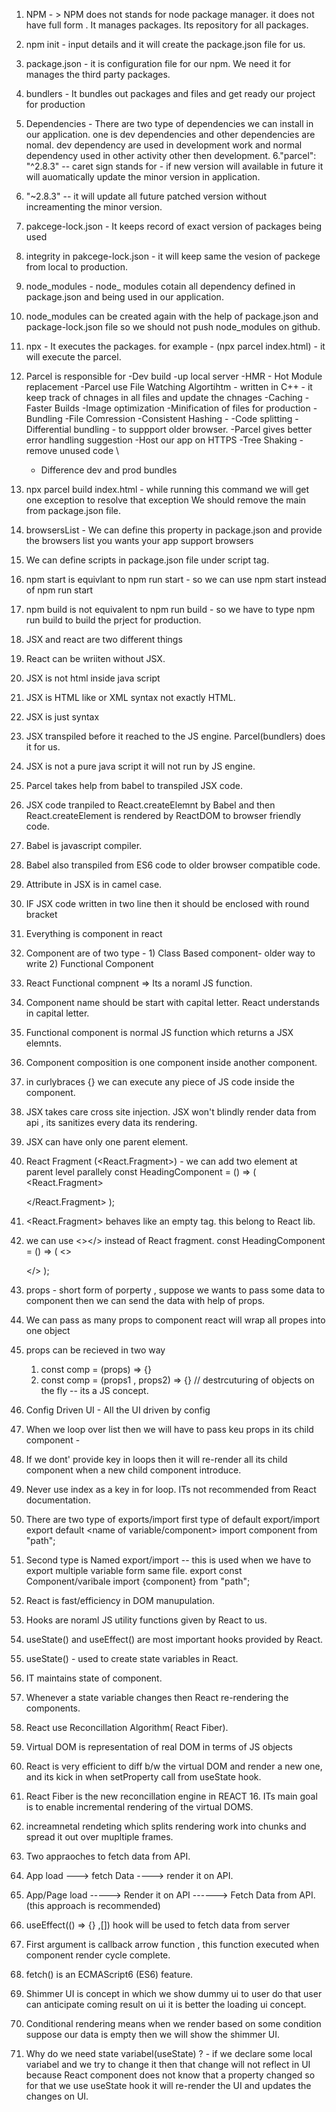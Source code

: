 1. NPM - > NPM does not stands for node package manager. it does not have full form . It manages packages.
          Its repository for all packages.
2. npm init - input details and it will create the package.json file for us.
3. package.json - it is configuration file for our npm. We need it for manages the third party packages.
4. bundlers - It bundles out packages and files and get ready our project for production
5. Dependencies - There are two type of dependencies we can install in our application. one is dev dependencies and 
other dependencies are nomal. dev dependency are used in development work and normal dependency used in other activity other then development.
6."parcel": "^2.8.3" --  caret sign stands for - if new version will available in future it will auomatically
    update the minor version in application.
7. "~2.8.3" -- it will update all future patched version without increamenting the minor version.
8. pakcege-lock.json - It keeps record of exact version of packages being used
9. integrity in pakcege-lock.json - it will keep same the vesion of packege from local to production.
10. node_modules -  node_ modules cotain all dependency defined in package.json and being used in our application.
11. node_modules can be created again with the help of package.json and package-lock.json file so we should not
 push node_modules on github.
 12. npx - It executes the packages. for example - (npx parcel index.html) - it will execute the parcel.
 13. Parcel is responsible for
        -Dev build
        -up local server
        -HMR - Hot Module replacement
        -Parcel use File Watching Algortihtm - written in C++ - it keep track of chnages in all files and update the chnages
        -Caching - Faster Builds
        -Image optimization 
        -Minification of files for production
        -Bundling
        -File Comression
        -Consistent Hashing - 
        -Code splitting
        -Differential bundling - to suppport older browser.
        -Parcel gives better error handling suggestion
        -Host our app on HTTPS
        -Tree Shaking - remove unused code \
        - Difference dev and prod bundles

14. npx parcel build index.html - while running this command we will get one exception to resolve that exception
    We should remove the main from package.json file.
15. browsersList - We can define this property in package.json and provide the browsers list you wants your app support browsers
16. We can define scripts in package.json file under script tag. 
17. npm start is equivlant to npm run start - so we can use npm start instead  of npm run start
18. npm build is not equivalent to npm run build - so we have to type npm run build to build    the  prject for production.
19. JSX and react are two different things
20. React can be wriiten without JSX.
21. JSX is not html inside java script
22. JSX is HTML like or XML syntax not exactly HTML.
23. JSX is just syntax
24. JSX transpiled before it reached to the JS engine. Parcel(bundlers) does it for us.
25. JSX is not a pure java script it will not run by JS engine.
26. Parcel takes help from babel to transpiled JSX code.
27. JSX code tranpiled to React.createElemnt by Babel and then React.createElement is rendered by ReactDOM to browser friendly code.
28. Babel is javascript compiler.
29. Babel also transpiled from ES6 code to older browser compatible code.
30. Attribute in JSX is in camel case.
31. IF JSX code written in two line then it should be enclosed with round bracket
32. Everything is component in react
33. Component are of two type - 1) Class Based component- older way to write 2) Functional Component 
34. React Functional compnent => Its a noraml JS function.
35. Component name should be start with capital letter. React understands in capital letter.
36. Functional component is normal JS function which returns a  JSX elemnts.
37. Component composition is one component inside another component.
38. in curlybraces {} we can execute any piece of JS code inside the component.
39. JSX takes care cross site injection. JSX won't blindly render data from api , its sanitizes every data its rendering.
40. JSX can have only one parent element.
41. React Fragment (<React.Fragment>) - we can add two element at parent level parallely
        const HeadingComponent = () => (
            <React.Fragment>
                <div id = "container1"></div>
                <div id = "container2"></div>
            </React.Fragment>
        );
42. <React.Fragment> behaves like an empty tag. this belong to React lib.
43. we can use <></> instead of React fragment.
        const HeadingComponent = () => (
            <>
                <div id = "container1"></div>
                <div id = "container2"></div>
            </>
        );
44. props - short form of porperty , suppose we wants to pass some data to component then we can send the data with help of props.
45. We can pass as many props to component react will wrap all propes into one object
46. props can be recieved in two way 
    1.  const comp = (props) => {}
    2. const comp = (props1 , props2) => {} // destrcuturing of objects on the fly -- its a JS concept.
47. Config Driven UI - All the UI driven by config
48. When we loop over list then we will have to pass keu props in its child component - 
49. If we dont' provide key in loops then it will re-render all its child component when a new child component introduce.
50. Never use index as a key in for loop. ITs not recommended from React documentation.
51. There are two type of exports/import  first type of default export/import 
    export default <name of variable/component>
    import component from "path";
52. Second type is Named export/import -- this is used when we have to export multiple variable form same file.
    export const Component/varibale
    import {component} from "path";
53. React is fast/efficiency in DOM manupulation.
54. Hooks are noraml JS utility functions given by React to us.
55. useState() and useEffect() are most important hooks provided by React.
56. useState() - used to create state variables in React.
57. IT maintains state of component.
58. Whenever a state variable changes then React re-rendering the components.
59. React use Reconcillation Algorithm( React Fiber).
60. Virtual DOM is representation of real DOM in terms of JS objects
61. React is very efficient to diff b/w the virtual DOM and render a new one, and  its kick in when setProperty call from useState hook.
62. React Fiber is the new reconcillation engine in REACT 16. ITs main goal is to enable incremental rendering of the virtual DOMS.
63. increamnetal rendeting which splits rendering work into chunks and spread it out over mupltiple frames.
64. Two appraoches to fetch data from API.
65. App load ---> fetch Data ----> render it on API.
66. App/Page load -----> Render it on API ------> Fetch Data from API.(this approach is recommended)
67. useEffect(() => {} ,[]) hook will be used to fetch data from server
68. First argument is callback arrow function , this function executed when component render cycle  complete.
69. fetch() is an ECMAScript6 (ES6) feature.
70. Shimmer UI is concept in which we show dummy ui to user do that user can anticipate coming result on ui it is better the loading ui concept.
71. Conditional rendering means when we render based on some condition suppose our data is empty then we will show the shimmer UI.
72. Why do we need state variabel(useState) ? - if we declare some local variabel and we try to change it then that change will not reflect in UI because React component does not know that a property changed so for that we use useState hook it will re-render the UI and updates the changes on UI.
